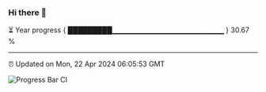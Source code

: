 ### Hi there 👋

⏳ Year progress { █████████▁▁▁▁▁▁▁▁▁▁▁▁▁▁▁▁▁▁▁▁▁ } 30.67 %

---

⏰ Updated on Mon, 22 Apr 2024 06:05:53 GMT

![Progress Bar CI](https://github.com/liununu/liununu/workflows/Progress%20Bar%20CI/badge.svg)
